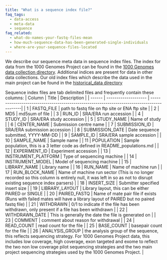 ```yaml
---
title: "What is a sequence index file?"
faq_tags:
  - data-access
  - meta-data
  - sequence
faq_related:
  - what-do-names-your-fastq-files-mean
  - how-much-sequence-data-has-been-generated-single-individuals
  - where-are-your-sequence-files-located
---
```

                    
We describe our sequence meta data in sequence index files. The index for data from the 1000 Genomes Project can be found in the [1000 Genomes data collection directory](ftp://ftp.1000genomes.ebi.ac.uk/vol1/ftp/data_collections/1000_genomes_project/). Additional indices are present for data in other data collections. Our old index files which describe the data used in the main project can be found in the [historical_data directory](ftp://ftp.1000genomes.ebi.ac.uk/vol1/ftp/historical_data/former_toplevel/)

Sequence index files are tab delimited files and frequently contain these columns:
| Column | Title                | Description                                                                                |
| ------ | -------------------- | -------------------------------------------------------------------------------------------|
| 1 | FASTQ_FILE | path to fastq file on ftp site or ENA ftp site |
| 2 | MD5 | md5sum of file |
| 3 | RUN_ID | SRA/ERA run accession |
| 4 | STUDY_ID | SRA/ERA study accession |
| 5 | STUDY_NAME | Name of study |
| 6 | CENTER_NAME | Submission centre name |
| 7 | SUBMISSION_ID | SRA/ERA submission accession |
| 8 | SUBMISSION_DATE | Date sequence submitted, YYYY-MM-DD |
| 9 | SAMPLE_ID | SRA/ERA sample accession |
| 10 | SAMPLE_NAME | Sample name |
| 11 | POPULATION | Sample population, this is a 3 letter code as defined in README_populations.md |
| 12 | EXPERIMENT_ID | Experiment accession |
| 13 | INSTRUMENT_PLATFORM | Type of sequencing machine |
| 14 | INSTRUMENT_MODEL | Model of sequencing machine |
| 15 | LIBRARY_NAME | Library name |
| 16 | RUN_NAME | Name of machine run |
| 17 | RUN_BLOCK_NAME | Name of machine run sector (This is no longer recorded so this column is entirely null, it was left in so as not to disrupt existing sequence index parsers) |
| 18 | INSERT_SIZE | Submitter specified insert size |
| 19 | LIBRARY_LAYOUT | Library layout, this can be either PAIRED or SINGLE |
| 20 | PAIRED_FASTQ | Name of mate pair file if exists (Runs with failed mates will have a library layout of PAIRED but no paired fastq file) |
| 21 | WITHDRAWN | 0/1 to indicate if the file has been withdrawn, only present if a file has been withdrawn |
| 22 | WITHDRAWN_DATE | This is generally the date the file is generated on |
| 23 | COMMENT | comment about reason for withdrawal |
| 24 | READ_COUNT | read count for the file |
| 25 | BASE_COUNT | basepair count for the file |
| 26 | ANALYSIS_GROUP | the analysis group of the sequence, this reflects sequencing strategy. For 1000 Genomes Project data, this includes low coverage, high coverage, exon targeted and exome to reflect the two non low coverage pilot sequencing strategies and the two main project sequencing strategies used by the 1000 Genomes Project. |
